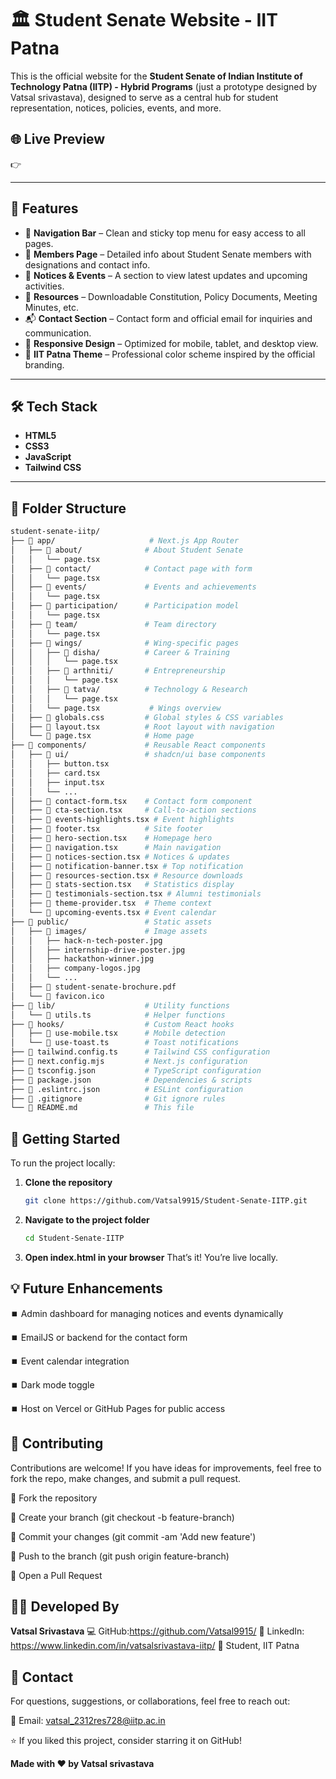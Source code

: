 # 🏛️ Student Senate Website - IIT Patna

This is the official website for the **Student Senate of Indian Institute of Technology Patna (IITP) - Hybrid Programs** (just a prototype designed by Vatsal srivastava), designed to serve as a central hub for student representation, notices, policies, events, and more.


## 🌐 Live Preview

👉 

---

## 📌 Features

- 🧭 **Navigation Bar** – Clean and sticky top menu for easy access to all pages.
- 👥 **Members Page** – Detailed info about Student Senate members with designations and contact info.
- 📢 **Notices & Events** – A section to view latest updates and upcoming activities.
- 📄 **Resources** – Downloadable Constitution, Policy Documents, Meeting Minutes, etc.
- 📬 **Contact Section** – Contact form and official email for inquiries and communication.
- 📱 **Responsive Design** – Optimized for mobile, tablet, and desktop view.
- 🎨 **IIT Patna Theme** – Professional color scheme inspired by the official branding.

---

## 🛠️ Tech Stack

- **HTML5**
- **CSS3**
- **JavaScript**
- **Tailwind CSS** 

---

## 📁 Folder Structure

```bash
student-senate-iitp/
├── 📁 app/                     # Next.js App Router
│   ├── 📁 about/              # About Student Senate
│   │   └── page.tsx
│   ├── 📁 contact/            # Contact page with form
│   │   └── page.tsx
│   ├── 📁 events/             # Events and achievements
│   │   └── page.tsx
│   ├── 📁 participation/      # Participation model
│   │   └── page.tsx
│   ├── 📁 team/               # Team directory
│   │   └── page.tsx
│   ├── 📁 wings/              # Wing-specific pages
│   │   ├── 📁 disha/          # Career & Training
│   │   │   └── page.tsx
│   │   ├── 📁 arthniti/       # Entrepreneurship
│   │   │   └── page.tsx
│   │   ├── 📁 tatva/          # Technology & Research
│   │   │   └── page.tsx
│   │   └── page.tsx           # Wings overview
│   ├── 📄 globals.css         # Global styles & CSS variables
│   ├── 📄 layout.tsx          # Root layout with navigation
│   └── 📄 page.tsx            # Home page
├── 📁 components/             # Reusable React components
│   ├── 📁 ui/                 # shadcn/ui base components
│   │   ├── button.tsx
│   │   ├── card.tsx
│   │   ├── input.tsx
│   │   └── ...
│   ├── 📄 contact-form.tsx    # Contact form component
│   ├── 📄 cta-section.tsx     # Call-to-action sections
│   ├── 📄 events-highlights.tsx # Event highlights
│   ├── 📄 footer.tsx          # Site footer
│   ├── 📄 hero-section.tsx    # Homepage hero
│   ├── 📄 navigation.tsx      # Main navigation
│   ├── 📄 notices-section.tsx # Notices & updates
│   ├── 📄 notification-banner.tsx # Top notification
│   ├── 📄 resources-section.tsx # Resource downloads
│   ├── 📄 stats-section.tsx   # Statistics display
│   ├── 📄 testimonials-section.tsx # Alumni testimonials
│   ├── 📄 theme-provider.tsx  # Theme context
│   └── 📄 upcoming-events.tsx # Event calendar
├── 📁 public/                 # Static assets
│   ├── 📁 images/             # Image assets
│   │   ├── hack-n-tech-poster.jpg
│   │   ├── internship-drive-poster.jpg
│   │   ├── hackathon-winner.jpg
│   │   ├── company-logos.jpg
│   │   └── ...
│   ├── 📄 student-senate-brochure.pdf
│   └── 📄 favicon.ico
├── 📁 lib/                    # Utility functions
│   └── 📄 utils.ts            # Helper functions
├── 📁 hooks/                  # Custom React hooks
│   ├── 📄 use-mobile.tsx      # Mobile detection
│   └── 📄 use-toast.ts        # Toast notifications
├── 📄 tailwind.config.ts      # Tailwind CSS configuration
├── 📄 next.config.mjs         # Next.js configuration
├── 📄 tsconfig.json           # TypeScript configuration
├── 📄 package.json            # Dependencies & scripts
├── 📄 .eslintrc.json          # ESLint configuration
├── 📄 .gitignore              # Git ignore rules
└── 📄 README.md               # This file

```

## 🚀 Getting Started

To run the project locally:

1. **Clone the repository**
   ```bash
   git clone https://github.com/Vatsal9915/Student-Senate-IITP.git
   
   ```

2. **Navigate to the project folder**
   ```bash
   cd Student-Senate-IITP
   ```
   
3. **Open index.html in your browser**
   That’s it! You’re live locally.

## 💡 Future Enhancements
 ⏹️ Admin dashboard for managing notices and events dynamically

 ⏹️ EmailJS or backend for the contact form

 ⏹️ Event calendar integration

 ⏹️ Dark mode toggle

 ⏹️ Host on Vercel or GitHub Pages for public access

## 🙌 Contributing
Contributions are welcome! If you have ideas for improvements, feel free to fork the repo, make changes, and submit a pull request.

🌟 Fork the repository

🌟 Create your branch (git checkout -b feature-branch)

🌟 Commit your changes (git commit -am 'Add new feature')

🌟 Push to the branch (git push origin feature-branch)

🌟 Open a Pull Request

## 👨‍💻 Developed By
**Vatsal Srivastava**
💻 GitHub:https://github.com/Vatsal9915/
🔗 LinkedIn: https://www.linkedin.com/in/vatsalsrivastava-iitp/
📍 Student, IIT Patna

## 📧 Contact
For questions, suggestions, or collaborations, feel free to reach out:

📮 Email: vatsal_2312res728@iitp.ac.in 


⭐ If you liked this project, consider starring it on GitHub!

**Made with ❤️ by Vatsal srivastava**
